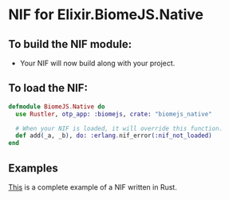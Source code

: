 # NIF for Elixir.BiomeJS.Native

## To build the NIF module:

- Your NIF will now build along with your project.

## To load the NIF:

```elixir
defmodule BiomeJS.Native do
  use Rustler, otp_app: :biomejs, crate: "biomejs_native"

  # When your NIF is loaded, it will override this function.
  def add(_a, _b), do: :erlang.nif_error(:nif_not_loaded)
end
```

## Examples

[This](https://github.com/rusterlium/NifIo) is a complete example of a NIF written in Rust.
